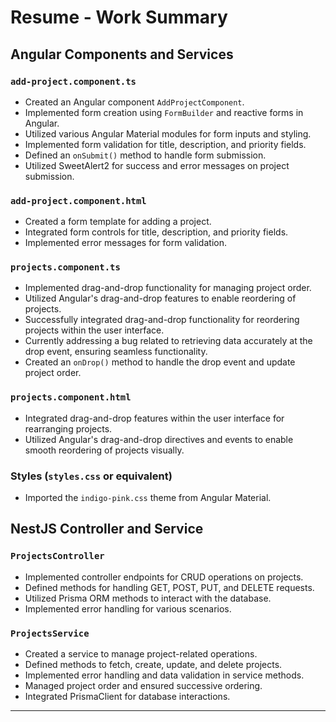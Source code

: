 # Resume - Work Summary

## Angular Components and Services

### `add-project.component.ts`
- Created an Angular component `AddProjectComponent`.
- Implemented form creation using `FormBuilder` and reactive forms in Angular.
- Utilized various Angular Material modules for form inputs and styling.
- Implemented form validation for title, description, and priority fields.
- Defined an `onSubmit()` method to handle form submission.
- Utilized SweetAlert2 for success and error messages on project submission.

### `add-project.component.html`
- Created a form template for adding a project.
- Integrated form controls for title, description, and priority fields.
- Implemented error messages for form validation.

### `projects.component.ts`
- Implemented drag-and-drop functionality for managing project order.
- Utilized Angular's drag-and-drop features to enable reordering of projects.
- Successfully integrated drag-and-drop functionality for reordering projects within the user interface.
- Currently addressing a bug related to retrieving data accurately at the drop event, ensuring seamless functionality.
- Created an `onDrop()` method to handle the drop event and update project order.
### `projects.component.html`
- Integrated drag-and-drop features within the user interface for rearranging projects.
- Utilized Angular's drag-and-drop directives and events to enable smooth reordering of projects visually.

### Styles (`styles.css` or equivalent)
- Imported the `indigo-pink.css` theme from Angular Material.

## NestJS Controller and Service

### `ProjectsController`
- Implemented controller endpoints for CRUD operations on projects.
- Defined methods for handling GET, POST, PUT, and DELETE requests.
- Utilized Prisma ORM methods to interact with the database.
- Implemented error handling for various scenarios.

### `ProjectsService`
- Created a service to manage project-related operations.
- Defined methods to fetch, create, update, and delete projects.
- Implemented error handling and data validation in service methods.
- Managed project order and ensured successive ordering.
- Integrated PrismaClient for database interactions.

---